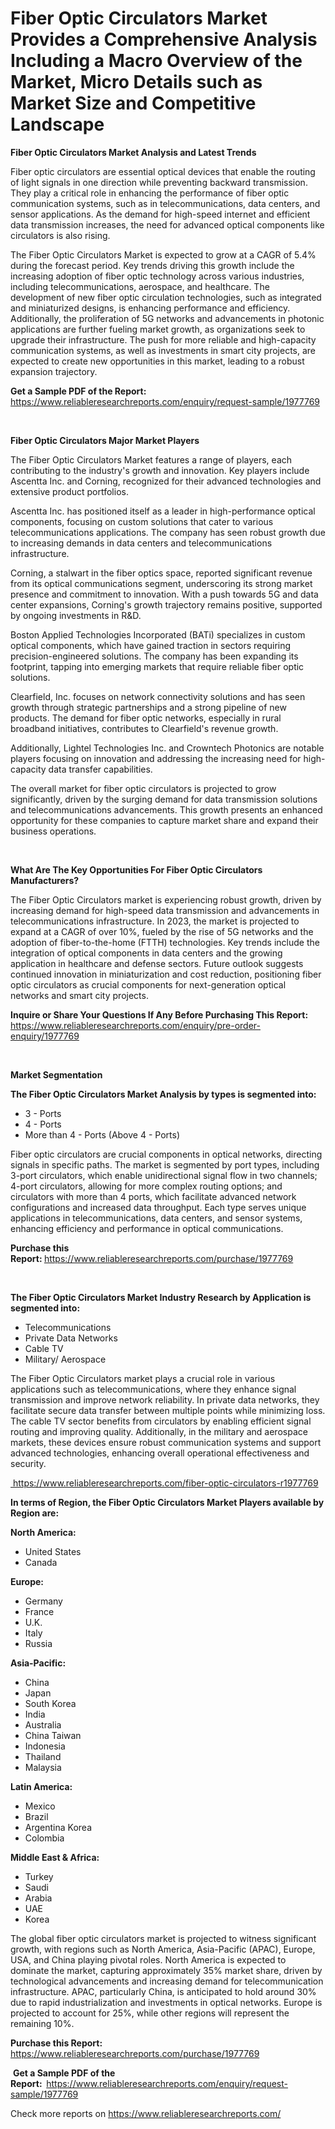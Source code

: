 <p><h1>Fiber Optic Circulators Market Provides a Comprehensive Analysis Including a Macro Overview of the Market, Micro Details such as Market Size and Competitive Landscape</h1></p><p><strong>Fiber Optic Circulators Market Analysis and Latest Trends</strong></p>
<p><p>Fiber optic circulators are essential optical devices that enable the routing of light signals in one direction while preventing backward transmission. They play a critical role in enhancing the performance of fiber optic communication systems, such as in telecommunications, data centers, and sensor applications. As the demand for high-speed internet and efficient data transmission increases, the need for advanced optical components like circulators is also rising.</p><p>The Fiber Optic Circulators Market is expected to grow at a CAGR of 5.4% during the forecast period. Key trends driving this growth include the increasing adoption of fiber optic technology across various industries, including telecommunications, aerospace, and healthcare. The development of new fiber optic circulation technologies, such as integrated and miniaturized designs, is enhancing performance and efficiency. Additionally, the proliferation of 5G networks and advancements in photonic applications are further fueling market growth, as organizations seek to upgrade their infrastructure. The push for more reliable and high-capacity communication systems, as well as investments in smart city projects, are expected to create new opportunities in this market, leading to a robust expansion trajectory.</p></p>
<p><strong>Get a Sample PDF of the Report:&nbsp;</strong> <a href="https://www.reliableresearchreports.com/enquiry/request-sample/1977769?utm_campaign=3543&utm_medium=2&utm_source=Github&utm_content=ia&utm_term=06042025&utm_id=fiber-optic-circulators">https://www.reliableresearchreports.com/enquiry/request-sample/1977769</a></p>
<p>&nbsp;</p>
<p><strong>Fiber Optic Circulators Major Market Players</strong></p>
<p><p>The Fiber Optic Circulators Market features a range of players, each contributing to the industry's growth and innovation. Key players include Ascentta Inc. and Corning, recognized for their advanced technologies and extensive product portfolios.</p><p>Ascentta Inc. has positioned itself as a leader in high-performance optical components, focusing on custom solutions that cater to various telecommunications applications. The company has seen robust growth due to increasing demands in data centers and telecommunications infrastructure. </p><p>Corning, a stalwart in the fiber optics space, reported significant revenue from its optical communications segment, underscoring its strong market presence and commitment to innovation. With a push towards 5G and data center expansions, Corning's growth trajectory remains positive, supported by ongoing investments in R&D.</p><p>Boston Applied Technologies Incorporated (BATi) specializes in custom optical components, which have gained traction in sectors requiring precision-engineered solutions. The company has been expanding its footprint, tapping into emerging markets that require reliable fiber optic solutions.</p><p>Clearfield, Inc. focuses on network connectivity solutions and has seen growth through strategic partnerships and a strong pipeline of new products. The demand for fiber optic networks, especially in rural broadband initiatives, contributes to Clearfield's revenue growth.</p><p>Additionally, Lightel Technologies Inc. and Crowntech Photonics are notable players focusing on innovation and addressing the increasing need for high-capacity data transfer capabilities.</p><p>The overall market for fiber optic circulators is projected to grow significantly, driven by the surging demand for data transmission solutions and telecommunications advancements. This growth presents an enhanced opportunity for these companies to capture market share and expand their business operations.</p></p>
<p>&nbsp;</p>
<p><strong>What Are The Key Opportunities For Fiber Optic Circulators Manufacturers?</strong></p>
<p><p>The Fiber Optic Circulators market is experiencing robust growth, driven by increasing demand for high-speed data transmission and advancements in telecommunications infrastructure. In 2023, the market is projected to expand at a CAGR of over 10%, fueled by the rise of 5G networks and the adoption of fiber-to-the-home (FTTH) technologies. Key trends include the integration of optical components in data centers and the growing application in healthcare and defense sectors. Future outlook suggests continued innovation in miniaturization and cost reduction, positioning fiber optic circulators as crucial components for next-generation optical networks and smart city projects.</p></p>
<p><strong>Inquire or Share Your Questions If Any Before Purchasing This Report:</strong> <a href="https://www.reliableresearchreports.com/enquiry/pre-order-enquiry/1977769?utm_campaign=3543&utm_medium=2&utm_source=Github&utm_content=ia&utm_term=06042025&utm_id=fiber-optic-circulators">https://www.reliableresearchreports.com/enquiry/pre-order-enquiry/1977769</a></p>
<p>&nbsp;</p>
<p><strong>Market Segmentation</strong></p>
<p><strong>The Fiber Optic Circulators Market Analysis by types is segmented into:</strong></p>
<p><ul><li>3 - Ports</li><li>4 - Ports</li><li>More than 4 - Ports (Above 4 - Ports)</li></ul></p>
<p><p>Fiber optic circulators are crucial components in optical networks, directing signals in specific paths. The market is segmented by port types, including 3-port circulators, which enable unidirectional signal flow in two channels; 4-port circulators, allowing for more complex routing options; and circulators with more than 4 ports, which facilitate advanced network configurations and increased data throughput. Each type serves unique applications in telecommunications, data centers, and sensor systems, enhancing efficiency and performance in optical communications.</p></p>
<p><strong>Purchase this Report:&nbsp;</strong><a href="https://www.reliableresearchreports.com/purchase/1977769?utm_campaign=3543&utm_medium=2&utm_source=Github&utm_content=ia&utm_term=06042025&utm_id=fiber-optic-circulators">https://www.reliableresearchreports.com/purchase/1977769</a></p>
<p>&nbsp;</p>
<p><strong>The Fiber Optic Circulators Market Industry Research by Application is segmented into:</strong></p>
<p><ul><li>Telecommunications</li><li>Private Data Networks</li><li>Cable TV</li><li>Military/ Aerospace</li></ul></p>
<p><p>The Fiber Optic Circulators market plays a crucial role in various applications such as telecommunications, where they enhance signal transmission and improve network reliability. In private data networks, they facilitate secure data transfer between multiple points while minimizing loss. The cable TV sector benefits from circulators by enabling efficient signal routing and improving quality. Additionally, in the military and aerospace markets, these devices ensure robust communication systems and support advanced technologies, enhancing overall operational effectiveness and security.</p></p>
<p><a href="https://www.reliableresearchreports.com/fiber-optic-circulators-r1977769?utm_campaign=3543&utm_medium=2&utm_source=Github&utm_content=ia&utm_term=06042025&utm_id=fiber-optic-circulators">&nbsp;https://www.reliableresearchreports.com/fiber-optic-circulators-r1977769</a></p>
<p><strong>In terms of Region, the Fiber Optic Circulators Market Players available by Region are:</strong></p>
<p>
    <p> <strong> North America: </strong>
        <ul>
            <li>United States</li>
            <li>Canada</li>
        </ul>
        </p> 
    <p> <strong> Europe: </strong>
        <ul>
            <li>Germany</li>
            <li>France</li>
            <li>U.K.</li>
            <li>Italy</li>
            <li>Russia</li>
        </ul>
        </p> 
    <p> <strong> Asia-Pacific: </strong>
        <ul>
            <li>China</li>
            <li>Japan</li>
            <li>South Korea</li>
            <li>India</li>
            <li>Australia</li>
            <li>China Taiwan</li>
            <li>Indonesia</li>
            <li>Thailand</li>
            <li>Malaysia</li>
        </ul>
        </p> 
    <p> <strong> Latin America: </strong>
        <ul>
            <li>Mexico</li>
            <li>Brazil</li>
            <li>Argentina Korea</li>
            <li>Colombia</li>
        </ul>
        </p> 
    <p> <strong> Middle East & Africa: </strong>
        <ul>
            <li>Turkey</li>
            <li>Saudi</li>
            <li>Arabia</li>
            <li>UAE</li>
            <li>Korea</li>
        </ul>
    </p>
    </p>
<p><p>The global fiber optic circulators market is projected to witness significant growth, with regions such as North America, Asia-Pacific (APAC), Europe, USA, and China playing pivotal roles. North America is expected to dominate the market, capturing approximately 35% market share, driven by technological advancements and increasing demand for telecommunication infrastructure. APAC, particularly China, is anticipated to hold around 30% due to rapid industrialization and investments in optical networks. Europe is projected to account for 25%, while other regions will represent the remaining 10%.</p></p>
<p><strong>Purchase this Report: </strong><a href="https://www.reliableresearchreports.com/purchase/1977769?utm_campaign=3543&utm_medium=2&utm_source=Github&utm_content=ia&utm_term=06042025&utm_id=fiber-optic-circulators">https://www.reliableresearchreports.com/purchase/1977769</a></p>
<p>&nbsp;<strong>Get a Sample PDF of the Report:&nbsp;&nbsp;</strong><a href="https://www.reliableresearchreports.com/enquiry/request-sample/1977769?utm_campaign=3543&utm_medium=2&utm_source=Github&utm_content=ia&utm_term=06042025&utm_id=fiber-optic-circulators">https://www.reliableresearchreports.com/enquiry/request-sample/1977769</a></p>
<p><strong></strong></p>
<p>Check more reports on <a href="https://www.reliableresearchreports.com/?utm_campaign=3543&utm_medium=2&utm_source=Github&utm_content=ia&utm_term=06042025&utm_id=fiber-optic-circulators">https://www.reliableresearchreports.com/</a></p>